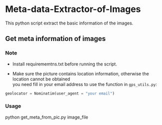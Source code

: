 # Meta-data-Extractor-of-Images
This python script extract the basic information of the images.

## Get meta information of images


### Note
- Install requirememtns.txt before running the script.

- Make sure the picture contains location information, otherwise the location cannot be obtained<br>
you need fill in your email address to use the function in ```gps_utils.py```: 
```python
geolocator = Nominatim(user_agent = "your email")
```

### Usage
python get_meta_from_pic.py image_file
